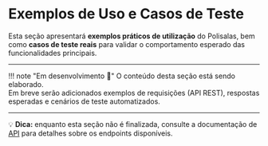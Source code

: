 # Exemplos de Uso e Casos de Teste

Esta seção apresentará **exemplos práticos de utilização** do Polisalas, bem como **casos de teste reais** para validar o comportamento esperado das funcionalidades principais.

---

!!! note "Em desenvolvimento 🚧"
    O conteúdo desta seção está sendo elaborado.  
    Em breve serão adicionados exemplos de requisições (API REST), respostas esperadas e cenários de teste automatizados.

---


💡 **Dica:** enquanto esta seção não é finalizada, consulte a documentação de [API](api.md) para detalhes sobre os endpoints disponíveis.
